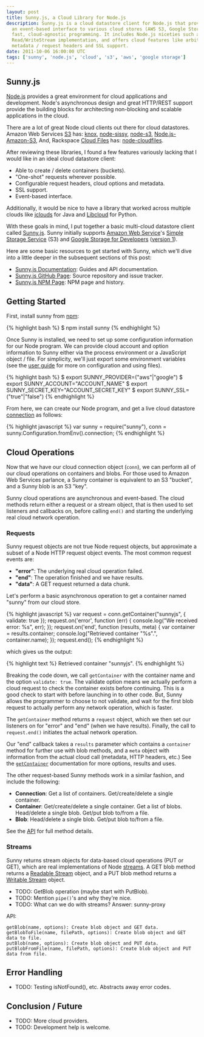 ```yaml
---
layout: post
title: Sunny.js, a Cloud Library for Node.js
description: Sunny.js is a cloud datastore client for Node.js that provides
  an event-based interface to various cloud stores (AWS S3, Google Storage) for
  fast, cloud-agnostic programming. It includes Node.js niceties such as a
  Read/WriteStream implementation, and offers cloud features like arbitrary
  metadata / request headers and SSL support.
date: 2011-10-06 16:00:00 UTC
tags: ['sunny', 'node.js', 'cloud', 's3', 'aws', 'google storage']
---
```


## Sunny.js

[Node.js][node] provides a great environment for cloud applications and
development. Node's asynchronous design and great HTTP/REST support provide
the building blocks for architecting non-blocking and scalable applications
in the cloud.

There are a lot of great Node cloud clients out there for cloud datastores.
Amazon Web Services [S3][s3] has: [knox][knox], [node-sissy][node-sissy],
[node-s3][node-s3], [Node.js-Amazon-S3][Node.js-Amazon-S3],
And, Rackspace [Cloud Files][cf] has: [node-cloudfiles][node-cloudfiles].

After reviewing these libraries, I found a few features variously lacking that
I would like in an ideal cloud datastore client:

* Able to create / delete containers (buckets).
* "One-shot" requests wherever possible.
* Configurable request headers, cloud options and metadata.
* SSL support.
* Event-based interface.

Additionally, it would be nice to have a library that worked across multiple
clouds like [jclouds][jclouds] for Java and [Libcloud][libcloud] for Python.

With these goals in mind, I put together a basic multi-cloud datastore client
called [Sunny.js][sunny_www]. Sunny initially supports
[Amazon Web Service][aws]'s [Simple Storage Service][s3] (S3) and
[Google Storage for Developers][gsfd] ([version 1][gs_v1]).

Here are some basic resources to get started with Sunny, which we'll dive into
a little deeper in the subsequent sections of this post:

* [Sunny.js Documentation][sunny_www]: Guides and API documentation.
* [Sunny.js GitHub Page][sunny_gh]: Source repository and issue tracker.
* [Sunny.js NPM Page][sunny_npm]: NPM page and history.

<!-- more start -->

## Getting Started

First, install sunny from [npm][sunny_npm]:

{% highlight bash %}
$ npm install sunny
{% endhighlight %}

Once Sunny is installed, we need to set up some configuration information for
our Node program. We can provide cloud account and option information to
Sunny either via the process environment or a JavaScript object / file.
For simplicity, we'll just export some environment variables (see the
[user guide][sunny_guide] for more on configuration and using files).

{% highlight bash %}
$ export SUNNY_PROVIDER=("aws"|"google")
$ export SUNNY_ACCOUNT="ACCOUNT_NAME"
$ export SUNNY_SECRET_KEY="ACCOUNT_SECRET_KEY"
$ export SUNNY_SSL=("true"|"false")
{% endhighlight %}

From here, we can create our Node program, and get a live cloud datastore
[connection][sunny_conn] as follows:

{% highlight javascript %}
var sunny = require("sunny"),
  conn = sunny.Configuration.fromEnv().connection;
{% endhighlight %}

## Cloud Operations

Now that we have our cloud connection object (``conn``), we can perform all of
our cloud operations on containers and blobs. For those used to Amazon Web
Services parlance, a Sunny container is equivalent to an S3 "bucket", and a
Sunny blob is an S3 "key".

Sunny cloud operations are asynchronous and event-based. The cloud methods
return either a request or a stream object, that is then used to set
listeners and callbacks on, before calling ``end()`` and starting the
underlying real cloud network operation.

### Requests

Sunny request objects are not true Node request objects, but approximate
a subset of a Node HTTP request object events. The most common request events
are:

* **"error"**: The underlying real cloud operation failed.
* **"end"**: The operation finished and we have results.
* **"data"**: A GET request returned a data chunk.

Let's perform a basic asynchronous operation to get a container named
"sunny" from our cloud store.

{% highlight javascript %}
var request = conn.getContainer("sunnyjs", { validate: true });
request.on('error', function (err) {
  console.log("We received error: %s", err);
});
request.on('end', function (results, meta) {
  var container = results.container;
  console.log("Retrieved container \"%s\".", container.name);
});
request.end();
{% endhighlight %}

which gives us the output:

{% highlight text %}
Retrieved container "sunnyjs".
{% endhighlight %}

Breaking the code down, we call ``getContainer`` with the container name
and the option ``validate: true``. The validate option means we actually
perform a cloud request to check the container exists before continuing.
This is a good check to start with before launching in to other code. But,
Sunny allows the programmer to choose to not validate, and wait for the first
blob request to actually perform any network operation, which is faster.

The ``getContainer`` method returns a ``request`` object, which we then set
our listeners on for "error" and "end" (when we have results). Finally, the
call to ``request.end()`` initiates the actual network operation.

Our "end" callback takes a ``results`` parameter which contains a
``container`` method for further use with blob methods, and a ``meta`` object
with information from the actual cloud call (metadata, HTTP headers, etc.)
See the [``getContainer``][sunny_getContainer] documentation for more options,
results and uses.

The other request-based Sunny methods work in a similar fashion, and include
the following:

* **Connection**: Get a list of containers. Get/create/delete a single
  container.
* **Container**: Get/create/delete a single container. Get a list of blobs.
  Head/delete a single blob. Get/put blob to/from a file.
* **Blob**: Head/delete a single blob. Get/put blob to/from a file.

See the [API][sunny_api] for full method details.

### Streams

Sunny returns stream objects for data-based cloud operations (PUT or GET),
which are real implementations of Node [streams][node_streams]. A GET blob
method returns a [Readable Stream][node_rs] object, and a PUT blob method
returns a [Writable Stream][node_ws] object.





* TODO: GetBlob operation (maybe start with PutBlob).
* TODO: Mention ``pipe()``'s and why they're nice.
* TODO: What can we do with streams? Answer: sunny-proxy

API:

    getBlob(name, options): Create blob object and GET data.
    getBlobToFile(name, filePath, options): Create blob object and GET data to file.
    putBlob(name, options): Create blob object and PUT data.
    putBlobFromFile(name, filePath, options): Create blob object and PUT data from file.

## Error Handling

* TODO: Testing isNotFound(), etc. Abstracts away error codes.

## Conclusion / Future

* TODO: More cloud providers.
* TODO: Development help is welcome.


[aws]: http://aws.amazon.com/
[cf]: http://www.rackspacecloud.com/cloud_hosting_products/files/
[gsfd]: http://code.google.com/apis/storage/
[gs_v1]: http://code.google.com/apis/storage/docs/reference/v1/apiversion1.html
[jclouds]: http://www.jclouds.org/
[knox]: https://github.com/LearnBoost/knox
[libcloud]: http://libcloud.apache.org/
[node-cloudfiles]: https://github.com/nodejitsu/node-cloudfiles
[node-s3]: https://github.com/grippy/node-s3
[node-sissy]: https://github.com/tricknik/node-sissy
[Node.js-Amazon-S3]: https://github.com/nuxusr/Node.js---Amazon-S3
[node]: http://nodejs.org
[node_rs]: http://nodejs.org/docs/v0.4.9/api/streams.html#readable_Stream
[node_streams]: http://nodejs.org/docs/v0.4.9/api/streams.html
[node_ws]: http://nodejs.org/docs/v0.4.9/api/streams.html#writable_Stream
[os]: http://openstack.org/projects/storage/
[s3]: http://aws.amazon.com/s3/
[sunny_api]: http://sunnyjs.org/api/index.html
[sunny_conn]: http://sunnyjs.org/api/symbols/base.Connection.html
[sunny_getContainer]: http://sunnyjs.org/api/symbols/base.Connection.html#getContainer
[sunny_gh]: http://github.com/ryan-roemer/node-sunny
[sunny_guide]: http://sunnyjs.org/guide.html
[sunny_npm]: http://search.npmjs.org/#/sunny
[sunny_www]: http://sunnyjs.org

<!-- more end -->
